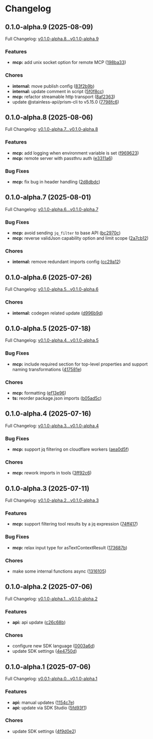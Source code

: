 # Changelog

## 0.1.0-alpha.9 (2025-08-09)

Full Changelog: [v0.1.0-alpha.8...v0.1.0-alpha.9](https://github.com/bluehive-health/bluehive-sdk-typescript/compare/v0.1.0-alpha.8...v0.1.0-alpha.9)

### Features

* **mcp:** add unix socket option for remote MCP ([198ba33](https://github.com/bluehive-health/bluehive-sdk-typescript/commit/198ba3345858f01ba6124ae88fd02482a89b001c))


### Chores

* **internal:** move publish config ([83f2b9b](https://github.com/bluehive-health/bluehive-sdk-typescript/commit/83f2b9bf29ca6e8dfb04e327983e18bb3e021218))
* **internal:** update comment in script ([5f0f8cc](https://github.com/bluehive-health/bluehive-sdk-typescript/commit/5f0f8ccab9d1e472b42fa9ba3b41fee6a91a187f))
* **mcp:** refactor streamable http transport ([8af2363](https://github.com/bluehive-health/bluehive-sdk-typescript/commit/8af236318e712af4dad82498d0c74c8d94d85174))
* update @stainless-api/prism-cli to v5.15.0 ([7798fc6](https://github.com/bluehive-health/bluehive-sdk-typescript/commit/7798fc60e6fcebc39b895a5916dc7a8db58629ec))

## 0.1.0-alpha.8 (2025-08-06)

Full Changelog: [v0.1.0-alpha.7...v0.1.0-alpha.8](https://github.com/bluehive-health/bluehive-sdk-typescript/compare/v0.1.0-alpha.7...v0.1.0-alpha.8)

### Features

* **mcp:** add logging when environment variable is set ([f969623](https://github.com/bluehive-health/bluehive-sdk-typescript/commit/f9696233a4a754930a9e187753d647121f70cb31))
* **mcp:** remote server with passthru auth ([e3311a6](https://github.com/bluehive-health/bluehive-sdk-typescript/commit/e3311a6430f435308387ad4f3ba00df869ffa38c))


### Bug Fixes

* **mcp:** fix bug in header handling ([2d8dbdc](https://github.com/bluehive-health/bluehive-sdk-typescript/commit/2d8dbdccbc8219ea5d1ce096fad443b97beca4aa))

## 0.1.0-alpha.7 (2025-08-01)

Full Changelog: [v0.1.0-alpha.6...v0.1.0-alpha.7](https://github.com/bluehive-health/bluehive-sdk-typescript/compare/v0.1.0-alpha.6...v0.1.0-alpha.7)

### Bug Fixes

* **mcp:** avoid sending `jq_filter` to base API ([bc2970c](https://github.com/bluehive-health/bluehive-sdk-typescript/commit/bc2970cc08480b06d08354f0ce627e88483a02a5))
* **mcp:** reverse validJson capability option and limit scope ([2a7cb12](https://github.com/bluehive-health/bluehive-sdk-typescript/commit/2a7cb12d5058d19bc546b9e3ba010af64f86052f))


### Chores

* **internal:** remove redundant imports config ([cc29a12](https://github.com/bluehive-health/bluehive-sdk-typescript/commit/cc29a12ca1195445a95ec863c638ab51b9a5759b))

## 0.1.0-alpha.6 (2025-07-26)

Full Changelog: [v0.1.0-alpha.5...v0.1.0-alpha.6](https://github.com/bluehive-health/bluehive-sdk-typescript/compare/v0.1.0-alpha.5...v0.1.0-alpha.6)

### Chores

* **internal:** codegen related update ([d996b9d](https://github.com/bluehive-health/bluehive-sdk-typescript/commit/d996b9db6bbb8511ab537e3e7627cdbb54cd8e49))

## 0.1.0-alpha.5 (2025-07-18)

Full Changelog: [v0.1.0-alpha.4...v0.1.0-alpha.5](https://github.com/bluehive-health/bluehive-sdk-typescript/compare/v0.1.0-alpha.4...v0.1.0-alpha.5)

### Bug Fixes

* **mcp:** include required section for top-level properties and support naming transformations ([417581e](https://github.com/bluehive-health/bluehive-sdk-typescript/commit/417581e122ff14031274c07fa35b94654d7d9daf))


### Chores

* **mcp:** formatting ([ef13e96](https://github.com/bluehive-health/bluehive-sdk-typescript/commit/ef13e96cecc4f3afec481509caf2e6b15346f40e))
* **ts:** reorder package.json imports ([b05ad5c](https://github.com/bluehive-health/bluehive-sdk-typescript/commit/b05ad5cde7802ad033df6697d498f0d14c589ec1))

## 0.1.0-alpha.4 (2025-07-16)

Full Changelog: [v0.1.0-alpha.3...v0.1.0-alpha.4](https://github.com/bluehive-health/bluehive-sdk-typescript/compare/v0.1.0-alpha.3...v0.1.0-alpha.4)

### Bug Fixes

* **mcp:** support jq filtering on cloudflare workers ([aea0d5f](https://github.com/bluehive-health/bluehive-sdk-typescript/commit/aea0d5ff703620b4771a4bf59b74f052f9fd3de1))


### Chores

* **mcp:** rework imports in tools ([3ff92c6](https://github.com/bluehive-health/bluehive-sdk-typescript/commit/3ff92c62e05ebf18879c5095ad91d9b07fe02adc))

## 0.1.0-alpha.3 (2025-07-11)

Full Changelog: [v0.1.0-alpha.2...v0.1.0-alpha.3](https://github.com/bluehive-health/bluehive-sdk-typescript/compare/v0.1.0-alpha.2...v0.1.0-alpha.3)

### Features

* **mcp:** support filtering tool results by a jq expression ([74ff417](https://github.com/bluehive-health/bluehive-sdk-typescript/commit/74ff417c46b8e53ec5f40f59b7663e17599c8fa4))


### Bug Fixes

* **mcp:** relax input type for asTextContextResult ([173687b](https://github.com/bluehive-health/bluehive-sdk-typescript/commit/173687bfb69addb5ee3090b831efe08d3d3a2e45))


### Chores

* make some internal functions async ([1316105](https://github.com/bluehive-health/bluehive-sdk-typescript/commit/1316105e21109fa0c467b992e1b8ed2f320a6f4e))

## 0.1.0-alpha.2 (2025-07-06)

Full Changelog: [v0.1.0-alpha.1...v0.1.0-alpha.2](https://github.com/bluehive-health/bluehive-sdk-typescript/compare/v0.1.0-alpha.1...v0.1.0-alpha.2)

### Features

* **api:** api update ([c26c68b](https://github.com/bluehive-health/bluehive-sdk-typescript/commit/c26c68be39348b4a28f25bf111300e3be2dfa0c4))


### Chores

* configure new SDK language ([0003a6d](https://github.com/bluehive-health/bluehive-sdk-typescript/commit/0003a6d5554d73c3b9de5e75762137b3e481d556))
* update SDK settings ([4e4750d](https://github.com/bluehive-health/bluehive-sdk-typescript/commit/4e4750da4af7924e80afd05b118bbf636af7718b))

## 0.1.0-alpha.1 (2025-07-06)

Full Changelog: [v0.0.1-alpha.0...v0.1.0-alpha.1](https://github.com/bluehive-health/bluehive-sdk-typescript/compare/v0.0.1-alpha.0...v0.1.0-alpha.1)

### Features

* **api:** manual updates ([1154c7e](https://github.com/bluehive-health/bluehive-sdk-typescript/commit/1154c7e3646c2c49c91ae512bd026ddd9add80cb))
* **api:** update via SDK Studio ([5fd93f1](https://github.com/bluehive-health/bluehive-sdk-typescript/commit/5fd93f10c4d6fa33737142148964f743ce066565))


### Chores

* update SDK settings ([4f9d0e2](https://github.com/bluehive-health/bluehive-sdk-typescript/commit/4f9d0e22f68d094b5de54228fc0bcef17d79113b))
